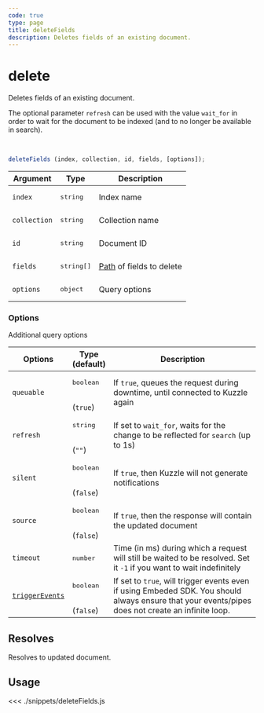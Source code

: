 ```yaml
---
code: true
type: page
title: deleteFields
description: Deletes fields of an existing document.
---
```


# delete

Deletes fields of an existing document.

The optional parameter `refresh` can be used with the value `wait_for` in order to wait for the document to be indexed (and to no longer be available in search).

<br/>

```js
deleteFields (index, collection, id, fields, [options]);
```

| Argument     | Type                | Description                                                        |
| ------------ | ------------------- | ------------------------------------------------------------------ |
| `index`      | <pre>string</pre>   | Index name                                                         |
| `collection` | <pre>string</pre>   | Collection name                                                    |
| `id`         | <pre>string</pre>   | Document ID                                                        |
| `fields`     | <pre>string[]</pre> | [Path](https://lodash.com/docs/4.17.15#toPath) of fields to delete |
| `options`    | <pre>object</pre>   | Query options                                                      |

### Options

Additional query options

| Options    | Type<br/>(default)               | Description                                                                                                           |
| ---------- | -------------------------------- | --------------------------------------------------------------------------------------------------------------------- |
| `queuable` | <pre>boolean</pre><br/>(`true`)  | If `true`, queues the request during downtime, until connected to Kuzzle again                                          |
| `refresh`  | <pre>string</pre><br/>(`""`)     | If set to `wait_for`, waits for the change to be reflected for `search` (up to 1s)                                    |
| `silent`   | <pre>boolean</pre><br/>(`false`) | If `true`, then Kuzzle will not generate notifications <SinceBadge version="7.5.3"/>                                  |
| `source`   | <pre>boolean</pre><br/>(`false`) | If `true`, then the response will contain the updated document                                                        |
| `timeout`  | <pre>number</pre>                | Time (in ms) during which a request will still be waited to be resolved. Set it `-1` if you want to wait indefinitely |
| [`triggerEvents`](/sdk/7/core-classes/kuzzle/query#triggerEvents)  | <pre>boolean</pre> <br/>(`false`)| If set to `true`, will trigger events even if using Embeded SDK. You should always ensure that your events/pipes does not create an infinite loop. <SinceBadge version="Kuzzle 2.31.0"/> |

## Resolves

Resolves to updated document.

## Usage

<<< ./snippets/deleteFields.js
